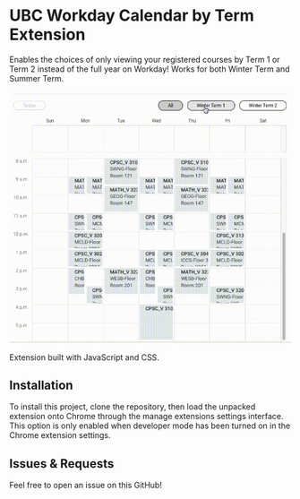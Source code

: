 # UBC Workday Calendar by Term Extension

Enables the choices of only viewing your registered courses by Term 1 or Term 2 instead of the full year on Workday!
Works for both Winter Term and Summer Term.

![demo](demo.gif)

Extension built with JavaScript and CSS.

## Installation

To install this project, clone the repository, then load the unpacked extension onto Chrome through the manage extensions
settings interface. This option is only enabled when developer mode has been turned on in the Chrome extension settings.

## Issues & Requests

Feel free to open an issue on this GitHub!